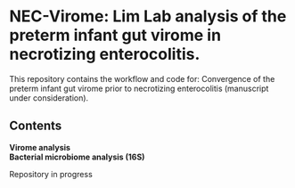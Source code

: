 # NEC-Virome: Lim Lab analysis of the preterm infant gut virome in necrotizing enterocolitis.
This repository contains the workflow and code for: Convergence of the preterm infant gut virome prior to necrotizing enterocolitis (manuscript under consideration).
## Contents

**Virome analysis** <br />
**Bacterial microbiome analysis (16S)**

Repository in progress
